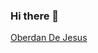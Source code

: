 ### Hi there 👋

<!--
**OberdanBrito/OberdanBrito** is a ✨ _special_ ✨ repository because its `README.md` (this file) appears on your GitHub profile.

Here are some ideas to get you started:

- 🔭 I’m currently working on ...
- 🌱 I’m currently learning ...
- 👯 I’m looking to collaborate on ...
- 🤔 I’m looking for help with ...
- 💬 Ask me about ...
- 📫 How to reach me: ...
- 😄 Pronouns: ...
- ⚡ Fun fact: ...
-->

<div class="LI-profile-badge"  data-version="v1" data-size="medium" data-locale="pt_BR" data-type="horizontal" data-theme="light" data-vanity="oberdan-de-jesus-5820b096"><a class="LI-simple-link" href='https://br.linkedin.com/in/oberdan-de-jesus-5820b096?trk=profile-badge'>Oberdan De Jesus</a></div>
